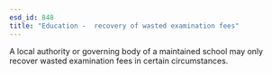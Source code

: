 ```yaml
---
esd_id: 848
title: "Education -  recovery of wasted examination fees"
---
```


A local authority or governing body of a maintained school may only recover wasted examination fees in certain circumstances.

